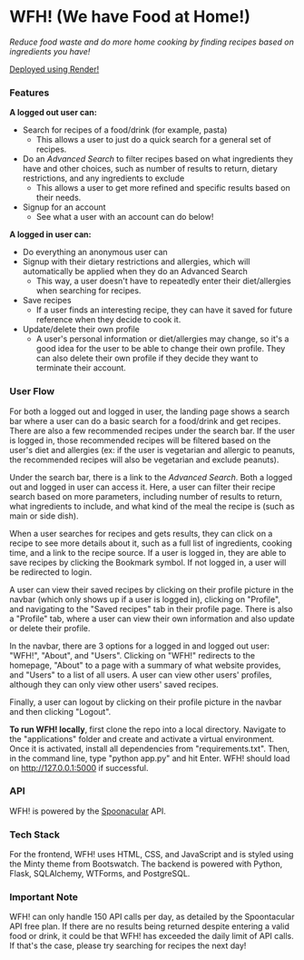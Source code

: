 # WFH! (We have Food at Home!)

*Reduce food waste and do more home cooking by finding recipes based on ingredients you have!*

[Deployed using Render!](https://we-have-food-at-home.onrender.com/)

### Features
**A logged out user can:**
- Search for recipes of a food/drink (for example, pasta)
  - This allows a user to just do a quick search for a general set of recipes.
- Do an *Advanced Search* to filter recipes based on what ingredients they have and other choices, such as number of results to return, dietary restrictions, and any ingredients to exclude
  - This allows a user to get more refined and specific results based on their needs.
- Signup for an account 
  - See what a user with an account can do below!

**A logged in user can:**
- Do everything an anonymous user can
- Signup with their dietary restrictions and allergies, which will automatically be applied when they do an Advanced Search
  - This way, a user doesn't have to repeatedly enter their diet/allergies when searching for recipes.
- Save recipes
  - If a user finds an interesting recipe, they can have it saved for future reference when they decide to cook it.
- Update/delete their own profile
  - A user's personal information or diet/allergies may change, so it's a good idea for the user to be able to change their own profile. They can also delete their own profile if they decide they want to terminate their account.

### User Flow
For both a logged out and logged in user, the landing page shows a search bar where a user can do a basic search for a food/drink and get recipes. There are also a few recommended recipes under the search bar. If the user is logged in, those recommended recipes will be filtered based on the user's diet and allergies (ex: if the user is vegetarian and allergic to peanuts, the recommended recipes will also be vegetarian and exclude peanuts).

Under the search bar, there is a link to the *Advanced Search*. Both a logged out and logged in user can access it. Here, a user can filter their recipe search based on more parameters, including number of results to return, what ingredients to include, and what kind of the meal the recipe is (such as main or side dish).

When a user searches for recipes and gets results, they can click on a recipe to see more details about it, such as a full list of ingredients, cooking time, and a link to the recipe source. If a user is logged in, they are able to save recipes by clicking the Bookmark symbol. If not logged in, a user will be redirected to login.

A user can view their saved recipes by clicking on their profile picture in the navbar (which only shows up if a user is logged in), clicking on "Profile", and navigating to the "Saved recipes" tab in their profile page. There is also a "Profile" tab, where a user can view their own information and also update or delete their profile.

In the navbar, there are 3 options for a logged in and logged out user: "WFH!", "About", and "Users". Clicking on "WFH!" redirects to the homepage, "About" to a page with a summary of what website provides, and "Users" to a list of all users. A user can view other users' profiles, although they can only view other users' saved recipes. 

Finally, a user can logout by clicking on their profile picture in the navbar and then clicking "Logout".

__To run WFH! locally__, first clone the repo into a local directory. Navigate to the "applications" folder and create and activate a virtual environment. Once it is activated, install all dependencies from "requirements.txt". Then, in the command line, type "python app.py" and hit Enter. WFH! should load on http://127.0.0.1:5000 if successful.

### API
WFH! is powered by the [Spoonacular](https://spoonacular.com/food-api/docs) API.

### Tech Stack
For the frontend, WFH! uses HTML, CSS, and JavaScript and is styled using the Minty theme from Bootswatch. The backend is powered with Python, Flask, SQLAlchemy, WTForms, and PostgreSQL.

### Important Note
WFH! can only handle 150 API calls per day, as detailed by the Spoontacular API free plan. If there are no results being returned despite entering a valid food or drink, it could be that WFH! has exceeded the daily limit of API calls. If that's the case, please try searching for recipes the next day!